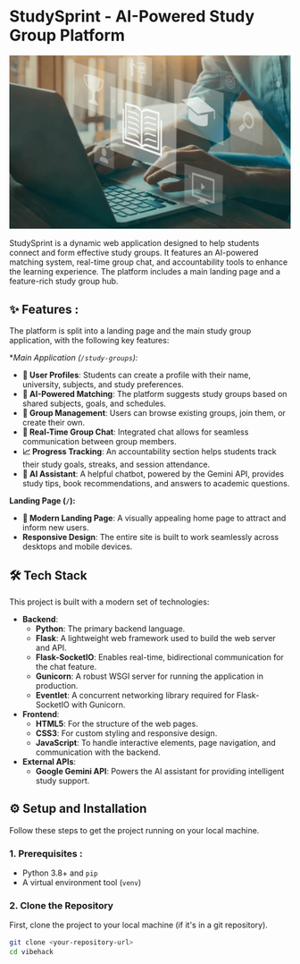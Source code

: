 # StudySprint - AI-Powered Study Group Platform

![Hero Image](static/img/hero-bg.png)

StudySprint is a dynamic web application designed to help students connect and form effective study groups. It features an AI-powered matching system, real-time group chat, and accountability tools to enhance the learning experience. The platform includes a main landing page and a feature-rich study group hub.

## ✨ Features :

The platform is split into a landing page and the main study group application, with the following key features:

**Main Application (`/study-groups`):*
* **👤 User Profiles**: Students can create a profile with their name, university, subjects, and study preferences.
* **🎯 AI-Powered Matching**: The platform suggests study groups based on shared subjects, goals, and schedules.
* **👥 Group Management**: Users can browse existing groups, join them, or create their own.
* **💬 Real-Time Group Chat**: Integrated chat allows for seamless communication between group members.
* **📈 Progress Tracking**: An accountability section helps students track their study goals, streaks, and session attendance.
* **🤖 AI Assistant**: A helpful chatbot, powered by the Gemini API, provides study tips, book recommendations, and answers to academic questions.

**Landing Page (`/`):**
* **🚀 Modern Landing Page**: A visually appealing home page to attract and inform new users.
* **Responsive Design**: The entire site is built to work seamlessly across desktops and mobile devices.

## 🛠️ Tech Stack

This project is built with a modern set of technologies:

* **Backend**:
    * **Python**: The primary backend language.
    * **Flask**: A lightweight web framework used to build the web server and API.
    * **Flask-SocketIO**: Enables real-time, bidirectional communication for the chat feature.
    * **Gunicorn**: A robust WSGI server for running the application in production.
    * **Eventlet**: A concurrent networking library required for Flask-SocketIO with Gunicorn.
* **Frontend**:
    * **HTML5**: For the structure of the web pages.
    * **CSS3**: For custom styling and responsive design.
    * **JavaScript**: To handle interactive elements, page navigation, and communication with the backend.
* **External APIs**:
    * **Google Gemini API**: Powers the AI assistant for providing intelligent study support.

## ⚙️ Setup and Installation

Follow these steps to get the project running on your local machine.

### 1. Prerequisites :

* Python 3.8+ and `pip`
* A virtual environment tool (`venv`)

### 2. Clone the Repository

First, clone the project to your local machine (if it's in a git repository).

```bash
git clone <your-repository-url>
cd vibehack
